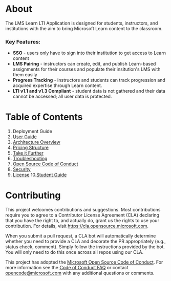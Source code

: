 # About

The LMS Learn LTI Application is designed for students, instructors, and institutions with the aim to bring Microsoft Learn content to the classroom. 

### Key Features: ###
* **SSO** - users only have to sign into their institution to get access to Learn content 
* **LMS Pairing** - instructors can create, edit, and publish Learn-based assignments for their courses and populate their insitution's LMS with them easily
* **Progress Tracking** - instructors and students can track progression and acquired expertise through Learn content.
* **LTI v1.1 and v1.3 Compliant** - student data is not gathered and their data cannot be accessed; all user data is protected.

# Table of Contents

1. Deployment Guide
2. [User Guide](https://github.com/microsoft/Learn-LTI/blob/master/USER_GUIDE.md)
3. [Architecture Overview](https://github.com/microsoft/Learn-LTI/blob/master/ARCHITECTURE_OVERVIEW.md)
4. [Pricing Structure](https://github.com/microsoft/Learn-LTI/blob/master/PRICING_STRUCTURE.md)
5. [Take it Further](https://github.com/microsoft/Learn-LTI/blob/master/TAKE_IT_FURTHER.md)
6. [Troubleshooting](https://github.com/microsoft/Learn-LTI/blob/master/TROUBLESHOOTING.md)
7. [Open Source Code of Conduct](https://opensource.microsoft.com/codeofconduct/) 
8. [Security](https://github.com/microsoft/Learn-LTI/blob/master/SECURITY.md)
9. [License](https://github.com/microsoft/Learn-LTI/blob/master/LICENSE)
10.[Student Guide](https://github.com/microsoft/Learn-LTI/blob/master/STUDENT_GUIDE.md)

# Contributing

This project welcomes contributions and suggestions.  Most contributions require you to agree to a
Contributor License Agreement (CLA) declaring that you have the right to, and actually do, grant us
the rights to use your contribution. For details, visit https://cla.opensource.microsoft.com.

When you submit a pull request, a CLA bot will automatically determine whether you need to provide
a CLA and decorate the PR appropriately (e.g., status check, comment). Simply follow the instructions
provided by the bot. You will only need to do this once across all repos using our CLA.

This project has adopted the [Microsoft Open Source Code of Conduct](https://opensource.microsoft.com/codeofconduct/?WT.mc_id=edna.github.jabenn).
For more information see the [Code of Conduct FAQ](https://opensource.microsoft.com/codeofconduct/faq/?WT.mc_id=edna.github.jabenn) or
contact [opencode@microsoft.com](mailto:opencode@microsoft.com) with any additional questions or comments.
